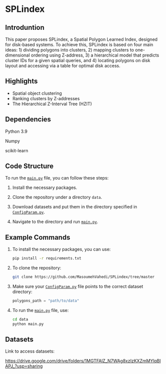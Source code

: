 # SPLindex

## Introduntion

This paper proposes SPLindex, a Spatial Polygon Learned Index, designed for disk-based systems. To achieve this, SPLindex is based on four main ideas: 1) dividing polygons into clusters, 2) mapping clusters to one-dimensional ordering using Z-address, 3) a hierarchical model that predicts cluster IDs for a given spatial queries, and 4) locating polygons on disk layout and accessing via a table for optimal disk access.

## Highlights
<ul>
  <li>Spatial object clustering</li>
  <li>Ranking clusters by Z-addresses</li>
  <li>The Hierarchical Z-Interval Tree (HZIT)</li>
</ul>


## Dependencies

Python 3.9

Numpy

scikit-learn


## Code Structure

To run the [`main.py`](https://github.com/MasoumehVahedi/SPLindex/blob/master/main.py) file, you can follow these steps:

1. Install the necessary packages.

2. Clone the repository under a directory `data`.

3. Download datasets and put them in the directory specified in [`ConfigParam.py`](https://github.com/MasoumehVahedi/SPLindex/blob/master/ConfigParam.py). 

4. Navigate to the directory and run [`main.py`](https://github.com/MasoumehVahedi/SPLindex/blob/master/main.py).

## Example Commands

1. To install the necessary packages, you can use:
    ```sh
    pip install -r requirements.txt
    ```

2. To clone the repository:
    ```sh
    git clone https://github.com/MasoumehVahedi/SPLindex/tree/master
    ```

3. Make sure your [`ConfigParam.py`](https://github.com/MasoumehVahedi/SPLindex/blob/master/ConfigParam.py) file points to the correct dataset directory:
    ```python
    polygons_path = "path/to/data"
    ```

4. To run the [`main.py`](https://github.com/MasoumehVahedi/SPLindex/blob/master/main.py) file, use:
    ```sh
    cd data
    python main.py
    ```

## Datasets
Link to access datasets:

https://drive.google.com/drive/folders/1MGTFAlZ_N7WAg8xzIzKXZmMYlqBlAPJ_?usp=sharing

